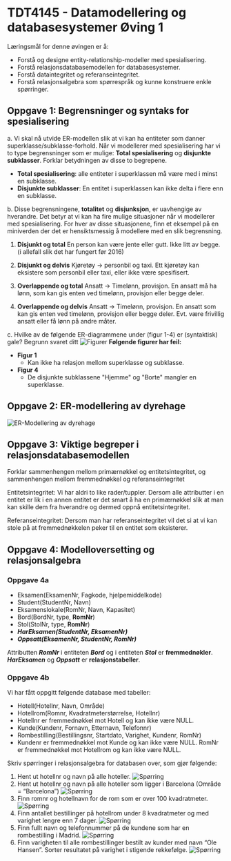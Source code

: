 # TDT4145 - Datamodellering og databasesystemer Øving 1

Læringsmål for denne øvingen er å:

- Forstå og designe entity-relationship-modeller med spesialisering.
- Forstå relasjonsdatabasemodellen for databasesystemer.
- Forstå dataintegritet og referanseintegritet.
- Forstå relasjonsalgebra som spørrespråk og kunne konstruere enkle spørringer.

## Oppgave 1: Begrensninger og syntaks for spesialisering

a. Vi skal nå utvide ER-modellen slik at vi kan ha entiteter som danner
superklasse/subklasse-forhold. Når vi modellerer med spesialisering har vi to type
begrensninger som er mulige: **Total spesialisering** og **disjunkte subklasser**. Forklar
betydningen av disse to begrepene.

- **Total spesialisering**: alle entiteter i superklassen må være med i minst en subklasse.
- **Disjunkte subklasser**: En entitet i superklassen kan ikke delta i flere enn en subklasse.

b. Disse begrensningene, **totalitet** og **disjunksjon**, er uavhengige av hverandre. Det
betyr at vi kan ha fire mulige situasjoner når vi modellerer med spesialisering. For hver av disse situasjonene, finn et eksempel på en miniverden der det er hensiktsmessig å modellere med en slik begrensning.

1. **Disjunkt og total**
  En person kan være jente eller gutt. Ikke litt av begge. (i allefall slik det har fungert før 2016)

2. **Disjunkt og delvis**
  Kjøretøy -> personbil og taxi.
  Ett kjøretøy kan eksistere som personbil eller taxi, eller ikke være spesifisert.
  
3. **Overlappende og total**
  Ansatt -> Timelønn, provisjon.
  En ansatt må ha lønn, som kan gis enten ved timelønn, provisjon eller begge deler.

4. **Overlappende og delvis**
  Ansatt -> Timelønn, provisjon. En ansatt som kan gis enten ved timelønn, provisjon eller begge deler. Evt. være frivillig ansatt eller få lønn på andre måter.

c. Hvilke av de følgende ER-diagrammene under (figur 1-4) er (syntaktisk) gale?
Begrunn svaret ditt
![Figurer](figures.png)
**Følgende figurer har feil:**

- **Figur 1**
  - Kan ikke ha relasjon mellom superklasse og subklasse.
- **Figur 4**
  - De disjunkte subklassene "Hjemme" og "Borte" mangler en superklasse.

## Oppgave 2: ER-modellering av dyrehage

![ER-Modellering av dyrehage](dyrehage.jpg)

## Oppgave 3:  Viktige begreper i relasjonsdatabasemodellen

Forklar sammenhengen mellom primærnøkkel og entitetsintegritet, og sammenhengen
mellom fremmednøkkel og referanseintegritet

Entitetsintegritet: Vi har aldri to like rader/tuppler.
Dersom alle attributter i en entitet er lik i en annen entitet er det smart å ha en primærnøkkel slik at man kan skille dem fra hverandre og dermed oppnå entitetsintegritet.

Referanseintegritet: Dersom man har referanseintegritet vil det si at vi kan stole på at fremmednøkkelen peker til en entitet som eksisterer.

## Oppgave 4: Modelloversetting og relasjonsalgebra

### Oppgave 4a

- Eksamen(EksamenNr, Fagkode, hjelpemiddelkode)
- Student(StudentNr, Navn)
- Eksamenslokale(RomNr, Navn, Kapasitet)
- Bord(BordNr, type, **RomNr**)
- Stol(StolNr, type, **RomNr**)
- ***HarEksamen(StudentNr, EksamenNr)***
- ***Oppsatt(EksamenNr, StudentNr, RomNr)***

Attributten ***RomNr*** i entiteten ***Bord*** og i entiteten ***Stol*** er **fremmednøkler**.
***HarEksamen*** og ***Oppsatt*** er **relasjonstabeller**.

### Oppgave 4b

Vi har fått oppgitt følgende database med tabeller:

- Hotell​(Hotellnr, Navn, Område)
- Hotellrom​(Romnr, Kvadratmeterstørrelse, Hotellnr)
- Hotellnr er fremmednøkkel mot Hotell og kan ikke være NULL.
- Kunde​(Kundenr, Fornavn, Etternavn, Telefonnr)
- Rombestilling​(Bestillingsnr, Startdato, Varighet, Kundenr, RomNr)
- Kundenr er fremmednøkkel mot Kunde og kan ikke være NULL. RomNr er fremmednøkkel mot Hotellrom og kan ikke være NULL.

Skriv spørringer i relasjonsalgebra for databasen over, som gjør følgende:

1. Hent ut hotellnr og navn på alle hoteller.
  ![Spørring](1.jpg)
2. Hent ut hotellnr og navn på alle hoteller som ligger i Barcelona (Område = “Barcelona”)
  ![Spørring](2.jpg)
3. Finn romnr og hotellnavn for de rom som er over 100 kvadratmeter.
  ![Spørring](3.jpg)
4. Finn antallet bestillinger på hotellrom under 8 kvadratmeter og med varighet lengre enn 7 dager.
  ![Spørring](4.jpg)
5. Finn fullt navn og telefonnummer på de kundene som har en rombestilling i Madrid.
  ![Spørring](5.jpg)
6. Finn varigheten til alle rombestillinger bestilt av kunder med navn “Ole Hansen”. Sorter resultatet på varighet i stigende rekkefølge.
  ![Spørring](6.jpg)